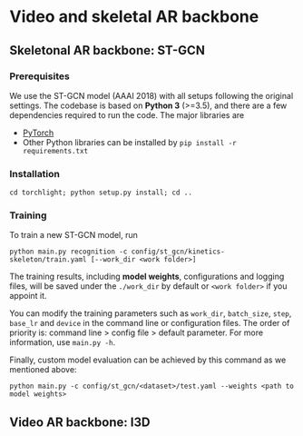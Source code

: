 # Video and skeletal AR backbone

## Skeletonal AR backbone: ST-GCN

### Prerequisites
We use the ST-GCN model (AAAI 2018) with all setups following the original settings. The codebase is based on **Python 3** (>=3.5), and there are a few dependencies required to run the code. The major libraries are
- [PyTorch](http://pytorch.org/)
- Other Python libraries can be installed by `pip install -r requirements.txt`

### Installation
```
cd torchlight; python setup.py install; cd ..
```

### Training
To train a new ST-GCN model, run
```
python main.py recognition -c config/st_gcn/kinetics-skeleton/train.yaml [--work_dir <work folder>]
```
<!-- ```
python main.py recognition -c config/st_gcn/<dataset>/train.yaml [--work_dir <work folder>]
```
where the ```<dataset>``` must be ```nturgbd-cross-view```, ```nturgbd-cross-subject``` or ```kinetics-skeleton```, depending on the dataset you want to use. -->
The training results, including **model weights**, configurations and logging files, will be saved under the ```./work_dir``` by default or ```<work folder>``` if you appoint it.

You can modify the training parameters such as ```work_dir```, ```batch_size```, ```step```, ```base_lr``` and ```device``` in the command line or configuration files. The order of priority is:  command line > config file > default parameter. For more information, use ```main.py -h```.

Finally, custom model evaluation can be achieved by this command as we mentioned above:
```
python main.py -c config/st_gcn/<dataset>/test.yaml --weights <path to model weights>
```

## Video AR backbone: I3D


